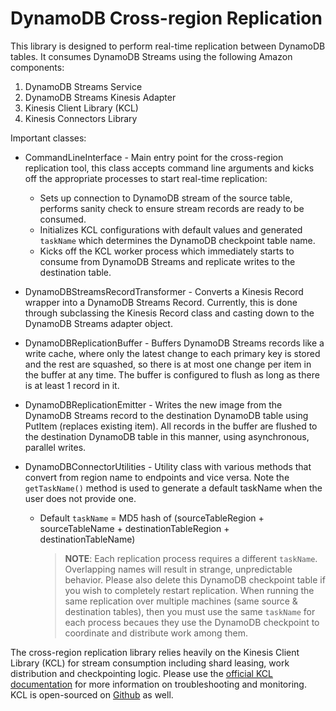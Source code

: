 # DynamoDB Cross-region Replication 

This library is designed to perform real-time replication between DynamoDB tables. It consumes DynamoDB Streams using the following Amazon components:

1. DynamoDB Streams Service
2. DynamoDB Streams Kinesis Adapter
3. Kinesis Client Library (KCL)
4. Kinesis Connectors Library

Important classes:

* CommandLineInterface - Main entry point for the cross-region replication tool, this class accepts command line arguments and kicks off the appropriate processes to start real-time replication:
  * Sets up connection to DynamoDB stream of the source table, performs sanity check to ensure stream records are ready to be consumed.
  * Initializes KCL configurations with default values and generated `taskName` which determines the DynamoDB checkpoint table name.
  * Kicks off the KCL worker process which immediately starts to consume from DynamoDB Streams and replicate writes to the destination table.

* DynamoDBStreamsRecordTransformer - Converts a Kinesis Record wrapper into a DynamoDB Streams Record. Currently, this is done through subclassing the Kinesis Record class and casting down to the DynamoDB Streams adapter object.

* DynamoDBReplicationBuffer - Buffers DynamoDB Streams records like a write cache, where only the latest change to each primary key is stored and the rest are squashed, so there is at most one change per item in the buffer at any time. The buffer is configured to flush as long as there is at least 1 record in it.

* DynamoDBReplicationEmitter - Writes the new image from the DynamoDB Streams record to the destination DynamoDB table using PutItem (replaces existing item). All records in the buffer are flushed to the destination DynamoDB table in this manner, using asynchronous, parallel writes.

* DynamoDBConnectorUtilities - Utility class with various methods that convert from region name to endpoints and vice versa. Note the `getTaskName()` method is used to generate a default taskName when the user does not provide one.
  * Default `taskName` = MD5 hash of (sourceTableRegion + sourceTableName + destinationTableRegion + destinationTableName)

    > **NOTE**: Each replication process requires a different `taskName`. Overlapping names will result in strange, unpredictable behavior. Please also delete this DynamoDB checkpoint table if you wish to completely restart replication. When running the same replication over multiple machines (same source & destination tables), then you must use the same `taskName` for each process becaues they use the DynamoDB checkpoint to coordinate and distribute work among them.

The cross-region replication library relies heavily on the Kinesis Client Library (KCL) for stream consumption including shard leasing, work distribution and checkpointing logic. Please use the [official KCL documentation](http://docs.aws.amazon.com/streams/latest/dev/developing-consumers-with-kcl.html) for more information on troubleshooting and monitoring. KCL is open-sourced on [Github](https://github.com/awslabs/amazon-kinesis-client) as well.
